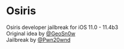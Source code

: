 # Osiris
Osiris developer jailbreak for iOS 11.0 - 11.4b3<br/>
Original idea by [@GeoSn0w](https://twitter.com/FCE365)<br/>
Jailbreak by [@Pwn20wnd](https://twitter.com/Pwn20wnd)
